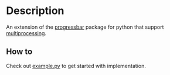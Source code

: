 Description
===========

An extension of the [progressbar](https://pypi.python.org/pypi/progressbar) package for python that support [multiprocessing](http://docs.python.org/2/library/multiprocessing.html).

How to
------

Check out [example.py](https://github.com/DeusExVerbum/mpprogressbar/blob/master/example.py) to get started with implementation.
